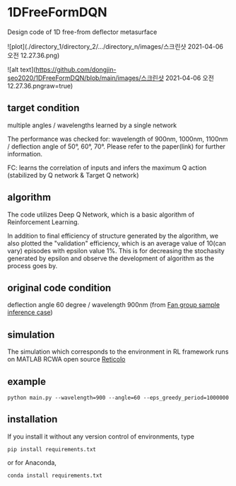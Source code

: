 # 1DFreeFormDQN
Design code of 1D free-from deflector metasurface


![plot](./directory_1/directory_2/.../directory_n/images/스크린샷 2021-04-06 오전 12.27.36.png)

![alt text](https://github.com/dongjin-seo2020/1DFreeFormDQN/blob/main/images/스크린샷 2021-04-06 오전 12.27.36.pngraw=true)


## target condition
multiple angles / wavelengths learned by a single network

The performance was checked for: wavelength of 900nm, 1000nm, 1100nm / deflection angle of 50°, 60°, 70°. Please refer to the paper(link) for further information.

FC: learns the correlation of inputs and infers the maximum Q action (stabilized by Q network & Target Q network) 

## algorithm

The code utilizes Deep Q Network, which is a basic algorithm of Reinforcement Learning.

In addition to final efficiency of structure generated by the algorithm, we also plotted the "validation" efficiency, which is an average value of 10(can vary) episodes with epsilon value 1%. This is for decreasing the stochasity generated by epsilon and observe the development of algorithm as the process goes by.

## original code condition
deflection angle 60 degree / wavelength 900nm (from [Fan group sample inference case](https://github.com/jonfanlab/GLOnet))

## simulation
The simulation which corresponds to the environment in RL framework runs on MATLAB RCWA open source [Reticolo](https://zenodo.org/record/3610175#.YBkECS2UGX0)

## example
~~~
python main.py --wavelength=900 --angle=60 --eps_greedy_period=1000000
~~~


## installation
If you install it without any version control of environments, type 
~~~
pip install requirements.txt
~~~

or for Anaconda,
~~~
conda install requirements.txt
~~~
